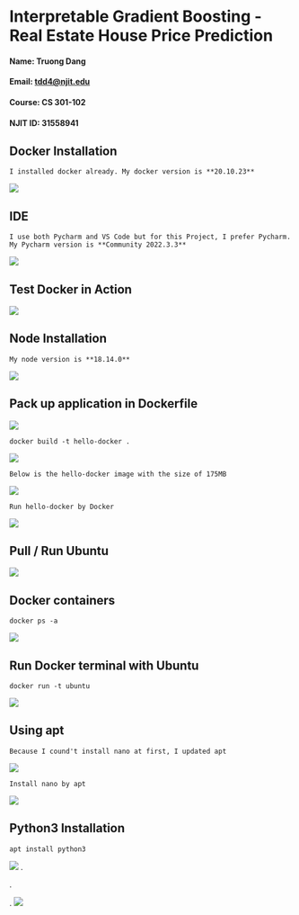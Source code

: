 # Interpretable Gradient Boosting - Real Estate House Price Prediction

#### Name: Truong Dang
#### Email: tdd4@njit.edu
#### Course: CS 301-102
#### NJIT ID: 31558941

## Docker Installation
    I installed docker already. My docker version is **20.10.23**

![](img/1_docker_version.png)

## IDE
    I use both Pycharm and VS Code but for this Project, I prefer Pycharm. My Pycharm version is **Community 2022.3.3**
![](img/3_pycharm.png)

## Test Docker in Action
![](img/2_docer_action.png)

## Node Installation
    My node version is **18.14.0**

![](img/node.png)

## Pack up application in Dockerfile

![](img/4_dockerfile.png)

    docker build -t hello-docker .
![](img/5_docker_build.png)

    Below is the hello-docker image with the size of 175MB

![](img/6_image_ls.png)

    Run hello-docker by Docker
![](img/7_docker_run.png)

## Pull / Run Ubuntu
![](img/8_pull_ubuntu.png)

## Docker containers
    docker ps -a
![](img/9_ps_a.png)

## Run Docker terminal with Ubuntu
    docker run -t ubuntu
![](img/10_run_docker_terminal_with_ubuntu.png)

## Using apt
    Because I cound't install nano at first, I updated apt
![](img/11_update_apt.png)

    Install nano by apt
![](img/12_apt_install_nano.png)

## Python3 Installation
    apt install python3
![](img/13_install_python3_a.png)
.

.

.
![](img/14_install_python3_b.png)